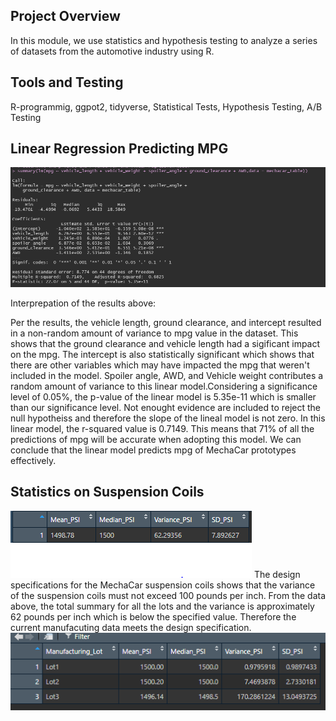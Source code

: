 ## Project Overview

In this module, we use statistics and hypothesis testing to analyze a series of datasets from the automotive industry using R. 

## Tools and Testing
R-programmig, ggpot2, tidyverse, Statistical Tests, Hypothesis Testing, A/B Testing

## Linear Regression Predicting MPG

<img src= https://github.com/uferdousi197/MechaCar_Statistical_Analysis/blob/main/Photos/pic1.png>

Interprepation of the results above:

Per the results, the vehicle length, ground clearance, and intercept resulted in a non-random amount of variance to mpg value in the dataset. This shows that the ground clearance and vehicle length had a sigificant impact on the mpg. The intercept is also statistically significant which shows that there are other variables 
which may have impacted the mpg that weren't included in the model. Spoiler angle, AWD, and Vehicle weight contributes a random amount of variance to this linear model.Considering a significance level of 0.05%, the p-value of the linear model is 5.35e-11 which is smaller than our significance level. Not enought evidence are included to reject the null hypotheiss and therefore the slope of the lineal model is not zero. In this linear model, the r-squared value is 0.7149. This means that 71% of all the predictions of mpg will be accurate when adopting this model. We can conclude that the linear model predicts mpg of MechaCar prototypes effectively.


## Statistics on Suspension Coils

<img src= https://github.com/uferdousi197/MechaCar_Statistical_Analysis/blob/main/Photos/pic2.png>
The design specifications for the MechaCar suspension coils shows that the variance of the suspension coils must not exceed 100 pounds per inch. 
From the data above, the total summary for all the lots and the variance is approximately 62 pounds per inch which is below the specified value. 
Therefore the current manufacuting data meets the design specification.

<img src= https://github.com/uferdousi197/MechaCar_Statistical_Analysis/blob/main/Photos/pic3.png>

